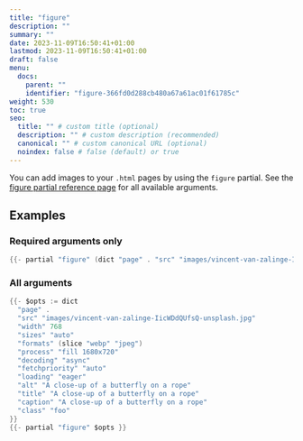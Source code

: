```yaml
---
title: "figure"
description: ""
summary: ""
date: 2023-11-09T16:50:41+01:00
lastmod: 2023-11-09T16:50:41+01:00
draft: false
menu:
  docs:
    parent: ""
    identifier: "figure-366fd0d288cb480a67a61ac01f61785c"
weight: 530
toc: true
seo:
  title: "" # custom title (optional)
  description: "" # custom description (recommended)
  canonical: "" # custom canonical URL (optional)
  noindex: false # false (default) or true
---
```


You can add images to your `.html` pages by using the `figure` partial. See the [figure partial reference page](/docs/reference/partials/figure/) for all available arguments.

## Examples

### Required arguments only

```go
{{- partial "figure" (dict "page" . "src" "images/vincent-van-zalinge-IicWDdQUfsQ-unsplash.jpg") }}
```

### All arguments

```go
{{- $opts := dict
  "page" .
  "src" "images/vincent-van-zalinge-IicWDdQUfsQ-unsplash.jpg"
  "width" 768
  "sizes" "auto"
  "formats" (slice "webp" "jpeg")
  "process" "fill 1680x720"
  "decoding" "async"
  "fetchpriority" "auto"
  "loading" "eager"
  "alt" "A close-up of a butterfly on a rope"
  "title" "A close-up of a butterfly on a rope"
  "caption" "A close-up of a butterfly on a rope"
  "class" "foo"
}}
{{- partial "figure" $opts }}
```
